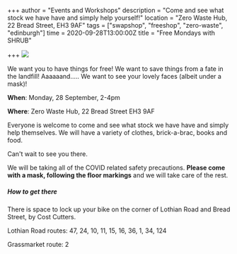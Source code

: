 +++
author = "Events and Workshops"
description = "Come and see what stock we have have and simply help yourself!"
location = "Zero Waste Hub, 22 Bread Street, EH3 9AF"
tags = ["swapshop", "freeshop", "zero-waste", "edinburgh"]
time = 2020-09-28T13:00:00Z
title = "Free Mondays with SHRUB"

+++
![](https://res.cloudinary.com/shrub-co-op/image/upload/v1599777323/shrubcoop.org/media/Free_Mondays_szm40s.jpg)

We want you to have things for free! We want to save things from a fate in the landfill! Aaaaaand..... We want to see your lovely faces (albeit under a mask)!

**When**: Monday, 28 September, 2-4pm

**Where**: Zero Waste Hub, 22 Bread Street EH3 9AF

Everyone is welcome to come and see what stock we have have and simply help themselves. We will have a variety of clothes, brick-a-brac, books and food.

Can't wait to see you there.

We will be taking all of the COVID related safety precautions. **Please come with a mask, following the floor markings** and we will take care of the rest.

##### How to get there

There is space to lock up your bike on the corner of Lothian Road and Bread Street, by Cost Cutters.

Lothian Road routes: 47, 24, 10, 11, 15, 16, 36, 1, 34, 124

Grassmarket route: 2